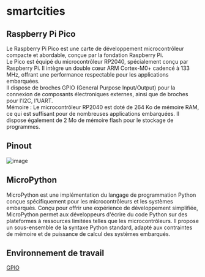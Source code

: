 # smartcities
## Raspberry Pi Pico
Le Raspberry Pi Pico est une carte de développement microcontrôleur compacte et abordable, conçue par la fondation Raspberry Pi.\
Le Pico est équipé du microcontrôleur RP2040, spécialement conçu par Raspberry Pi. Il intègre un double cœur ARM Cortex-M0+ cadencé à 133 MHz, offrant une performance respectable pour les applications embarquées.\
Il dispose de broches GPIO (General Purpose Input/Output) pour la connexion de composants électroniques externes, ainsi que de broches pour l'I2C, l'UART.\
Mémoire : Le microcontrôleur RP2040 est doté de 264 Ko de mémoire RAM, ce qui est suffisant pour de nombreuses applications embarquées. Il dispose également de 2 Mo de mémoire flash pour le stockage de programmes.
## Pinout
![image](https://github.com/hepl-decraye/smartcities/assets/159047970/efad60b1-07d8-4c34-a5c8-fec81e34dd83)
## MicroPython
MicroPython est une implémentation du langage de programmation Python conçue spécifiquement pour les microcontrôleurs et les systèmes embarqués. Conçu pour offrir une expérience de développement simplifiée, MicroPython permet aux développeurs d'écrire du code Python sur des plateformes à ressources limitées telles que les microcontrôleurs. Il propose un sous-ensemble de la syntaxe Python standard, adapté aux contraintes de mémoire et de puissance de calcul des systèmes embarqués.
## Environnement de travail
[GPIO]()
